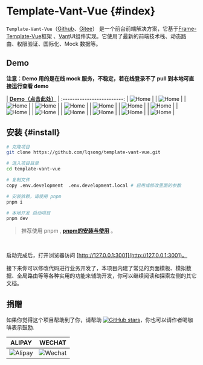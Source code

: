 # Template-Vant-Vue {#index}

`Template-Vant-Vue`（[Github](https://github.com/lqsong/template-vant-vue)、[Gitee](https://gitee.com/lqsong/template-vant-vue)） 是一个前台前端解决方案，它基于[Frame-Template-Vue](http://frame-template-vue.liqingsong.cc/)框架 、[Vant](https://vant-contrib.gitee.io/vant/)UI组件实现。它使用了最新的前端技术栈、动态路由、权限验证、国际化、Mock 数据等。



## Demo

**注意：Demo 用的是在线 mock 服务，不稳定，若在线登录不了 pull 到本地可直接运行查看 demo**

| **[Demo（点击此处）](http://demo.template-vant-vue.liqingsong.cc/)** |
:-------------------------:
| ![Home](/images/template-vant-vue/1home.png) |
| ![Home](/images/template-vant-vue/2cate.png) |
| ![Home](/images/template-vant-vue/3car.png) |
| ![Home](/images/template-vant-vue/4my.png) |
| ![Home](/images/template-vant-vue/5my-set.png) |
| ![Home](/images/template-vant-vue/6login.png) |
| ![Home](/images/template-vant-vue/7reg.png) |
| ![Home](/images/template-vant-vue/8-1home.png) |
| ![Home](/images/template-vant-vue/8-2cate.png) |
| ![Home](/images/template-vant-vue/8-3car.png) |
| ![Home](/images/template-vant-vue/8-4my.png) |
| ![Home](/images/template-vant-vue/8-5my-set.png) |
| ![Home](/images/template-vant-vue/8-6login.png) |
| ![Home](/images/template-vant-vue/8-7reg.png) |



## 安装 {#install}

```bash
# 克隆项目
git clone https://github.com/lqsong/template-vant-vue.git

# 进入项目目录
cd template-vant-vue

# 复制文件
copy .env.development  .env.development.local # 启用或修改里面的参数

# 安装依赖，请使用 pnpm 
pnpm i 

# 本地开发 启动项目
pnpm dev

```

> 推荐使用 pnpm , **[pnpm的安装与使用](http://liqingsong.cc/article/detail/26)** 。


<br/>

启动完成后，打开浏览器访问 [http://127.0.0.1:3001](http://127.0.0.1:3001)。


接下来你可以修改代码进行业务开发了，本项目内建了常见的页面模板、模拟数据、全局路由等等各种实用的功能来辅助开发，你可以继续阅读和探索左侧的其它文档。

## 捐赠

如果你觉得这个项目帮助到了你，请帮助 [![GitHub stars](https://img.shields.io/github/stars/lqsong/template-vant-vue.svg?style=social&label=Stars)](https://github.com/lqsong/template-vant-vue)，你也可以请作者喝咖啡表示鼓励.

**ALIPAY**             |  **WECHAT**
:-------------------------:|:-------------------------:
![Alipay](http://uploads.liqingsong.cc/20210430/f62d2436-8d92-407d-977f-35f1e4b891fc.png)  |  ![Wechat](http://uploads.liqingsong.cc/20210430/3e24efa9-8e79-4606-9bd9-8215ce1235ac.png)




